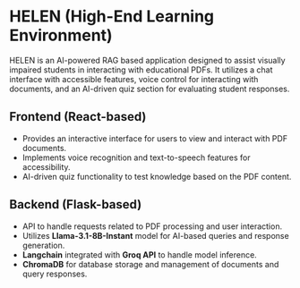 # HELEN (High-End Learning Environment)

HELEN is an AI-powered RAG based application designed to assist visually impaired students in interacting with educational PDFs. It utilizes a chat interface with accessible features, voice control for interacting with documents, and an AI-driven quiz section for evaluating student responses.

## Frontend (React-based)
  - Provides an interactive interface for users to view and interact with PDF documents.
  - Implements voice recognition and text-to-speech features for accessibility.
  - AI-driven quiz functionality to test knowledge based on the PDF content.

## Backend (Flask-based)
  - API to handle requests related to PDF processing and user interaction.
  - Utilizes **Llama-3.1-8B-Instant** model for AI-based queries and response generation.
  - **Langchain** integrated with **Groq API** to handle model inference.
  - **ChromaDB** for database storage and management of documents and query responses.
